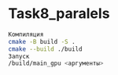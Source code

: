 # Task8_paralels
```bash
Компиляция 
cmake -B build -S .
cmake --build ./build
Запуск
/build/main_gpu <аргументы>
```
